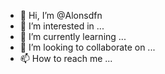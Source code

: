 - 👋 Hi, I’m @Alonsdfn
- 👀 I’m interested in ...
- 🌱 I’m currently learning ...
- 💞️ I’m looking to collaborate on ...
- 📫 How to reach me ...

<!---
Alonsdfn/Alonsdfn is a ✨ special ✨ repository because its `README.md` (this file) appears on your GitHub profile.
You can click the Preview link to take a look at your changes.
--->

